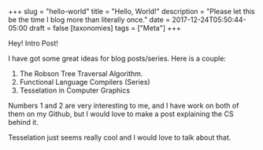 +++
slug = "hello-world"
title = "Hello, World!"
description = "Please let this be the time I blog more than literally once."
date = 2017-12-24T05:50:44-05:00
draft = false
[taxonomies]
tags = ["Meta"]
+++


Hey! Intro Post!

I have got some great ideas for blog posts/series. Here is a couple:


1. The Robson Tree Traversal Algorithm.
2. Functional Language Compilers (Series)
3. Tesselation in Computer Graphics


Numbers 1 and 2 are very interesting to me, and I have work on both of them on my Github,
but I would love to make a post explaining the CS behind it.

Tesselation just seems really cool and I would love to talk about that.

